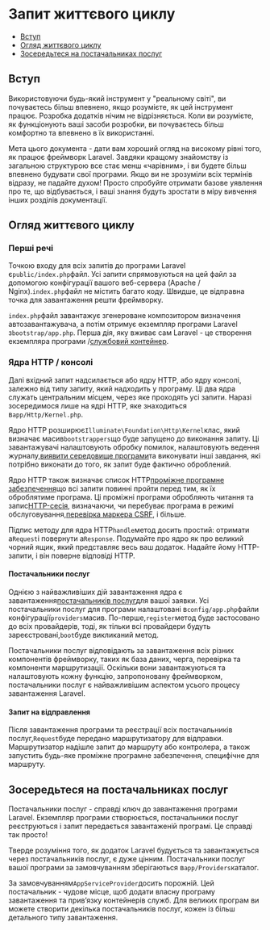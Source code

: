 # Запит життєвого циклу

-   [Вступ](#introduction)
-   [Огляд життєвого циклу](#lifecycle-overview)
-   [Зосередьтеся на постачальниках послуг](#focus-on-service-providers)

<a name="introduction"></a>

## Вступ

Використовуючи будь-який інструмент у "реальному світі", ви почуваєтесь більш впевнено, якщо розумієте, як цей інструмент працює. Розробка додатків нічим не відрізняється. Коли ви розумієте, як функціонують ваші засоби розробки, ви почуваєтесь більш комфортно та впевнено в їх використанні.

Мета цього документа - дати вам хороший огляд на високому рівні того, як працює фреймворк Laravel. Завдяки кращому знайомству із загальною структурою все стає менш «чарівним», і ви будете більш впевнено будувати свої програми. Якщо ви не зрозуміли всіх термінів відразу, не падайте духом! Просто спробуйте отримати базове уявлення про те, що відбувається, і ваші знання будуть зростати в міру вивчення інших розділів документації.

<a name="lifecycle-overview"></a>

## Огляд життєвого циклу

<a name="first-things"></a>

### Перші речі

Точкою входу для всіх запитів до програми Laravel є`public/index.php`файл. Усі запити спрямовуються на цей файл за допомогою конфігурації вашого веб-сервера (Apache / Nginx).`index.php`файл не містить багато коду. Швидше, це відправна точка для завантаження решти фреймворку.

`index.php`файл завантажує згенероване композитором визначення автозавантажувача, а потім отримує екземпляр програми Laravel з`bootstrap/app.php`. Перша дія, яку вживає сам Laravel - це створення екземпляра програми /[службовий контейнер](/docs/{{version}}/container).

<a name="http-console-kernels"></a>

### Ядра HTTP / консолі

Далі вхідний запит надсилається або ядру HTTP, або ядру консолі, залежно від типу запиту, який надходить у програму. Ці два ядра служать центральним місцем, через яке проходять усі запити. Наразі зосередимося лише на ядрі HTTP, яке знаходиться в`app/Http/Kernel.php`.

Ядро HTTP розширює`Illuminate\Foundation\Http\Kernel`клас, який визначає масив`bootstrappers`що буде запущено до виконання запиту. Ці завантажувачі налаштовують обробку помилок, налаштовують ведення журналу,[виявити середовище програми](/docs/{{version}}/configuration#environment-configuration)та виконувати інші завдання, які потрібно виконати до того, як запит буде фактично оброблений.

Ядро HTTP також визначає список HTTP[проміжне програмне забезпечення](/docs/{{version}}/middleware)що всі запити повинні пройти перед тим, як їх оброблятиме програма. Ці проміжні програми обробляють читання та запис[HTTP-сесія](/docs/{{version}}/session), визначаючи, чи перебуває програма в режимі обслуговування,[перевірка маркера CSRF](/docs/{{version}}/csrf), і більше.

Підпис методу для ядра HTTP`handle`метод досить простий: отримати a`Request`і повернути a`Response`. Подумайте про ядро ​​як про великий чорний ящик, який представляє весь ваш додаток. Надайте йому HTTP-запити, і він поверне відповіді HTTP.

<a name="service-providers"></a>

#### Постачальники послуг

Однією з найважливіших дій завантаження ядра є завантаження[постачальників послуг](/docs/{{version}}/providers)для вашої заявки. Усі постачальники послуг для програми налаштовані в`config/app.php`файли конфігурації`providers`масив. По-перше,`register`метод буде застосовано до всіх провайдерів, тоді, як тільки всі провайдери будуть зареєстровані,`boot`буде викликаний метод.

Постачальники послуг відповідають за завантаження всіх різних компонентів фреймворку, таких як база даних, черга, перевірка та компоненти маршрутизації. Оскільки вони завантажуються та налаштовують кожну функцію, запропоновану фреймворком, постачальники послуг є найважливішим аспектом усього процесу завантаження Laravel.

<a name="dispatch-request"></a>

#### Запит на відправлення

Після завантаження програми та реєстрації всіх постачальників послуг,`Request`буде передано маршрутизатору для відправки. Маршрутизатор надішле запит до маршруту або контролера, а також запустить будь-яке проміжне програмне забезпечення, специфічне для маршруту.

<a name="focus-on-service-providers"></a>

## Зосередьтеся на постачальниках послуг

Постачальники послуг - справді ключ до завантаження програми Laravel. Екземпляр програми створюється, постачальники послуг реєструються і запит передається завантаженій програмі. Це справді так просто!

Тверде розуміння того, як додаток Laravel будується та завантажується через постачальників послуг, є дуже цінним. Постачальники послуг вашої програми за замовчуванням зберігаються в`app/Providers`каталог.

За замовчуванням`AppServiceProvider`досить порожній. Цей постачальник - чудове місце, щоб додати власну програму завантаження та прив’язку контейнерів служб. Для великих програм ви можете створити декілька постачальників послуг, кожен із більш детального типу завантаження.
